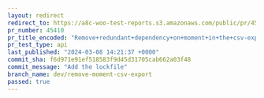 ```yaml
---
layout: redirect
redirect_to: https://a8c-woo-test-reports.s3.amazonaws.com/public/pr/45410/api/index.html
pr_number: 45410
pr_title_encoded: "Remove+redundant+dependency+on+moment+in+the+csv-export+package"
pr_test_type: api
last_published: "2024-03-08 14:21:37 +0000"
commit_sha: f6d971e91ef518583f9d45d31705cab662a03f48
commit_message: "Add the lockfile"
branch_name: dev/remove-moment-csv-export
passed: true
---
```

